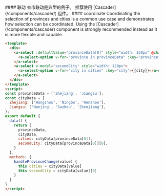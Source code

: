 
<cn>
#### 联动
省市联动是典型的例子。
推荐使用 [Cascader](/components/cascader/) 组件。
</cn>

<us>
#### coordinate
Coordinating the selection of provinces and cities is a common use case and demonstrates how selection can be coordinated.
Using the [Cascader](/components/cascader) component is strongly recommended instead as it is more flexible and capable.
</us>

```html
<template>
  <div>
    <a-select :defaultValue="provinceData[0]" style="width: 120px" @change="handleProvinceChange">
      <a-select-option v-for="province in provinceData" :key="province">{{province}}</a-select-option>
    </a-select>
    <a-select v-model="secondCity" style="width: 120px">
      <a-select-option v-for="city in cities" :key="city">{{city}}</a-select-option>
    </a-select>
  </div>
</template>
<script>
const provinceData = ['Zhejiang', 'Jiangsu'];
const cityData = {
  Zhejiang: ['Hangzhou', 'Ningbo', 'Wenzhou'],
  Jiangsu: ['Nanjing', 'Suzhou', 'Zhenjiang'],
};
export default {
  data() {
    return {
      provinceData,
      cityData,
      cities: cityData[provinceData[0]],
      secondCity: cityData[provinceData[0]][0],
    }
  },
  methods: {
    handleProvinceChange(value) {
      this.cities = cityData[value]
      this.secondCity = cityData[value][0]
    }
  }
}
</script>
```

